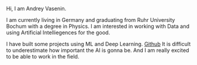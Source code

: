 Hi, I am Andrey Vasenin.

I am currently living in Germany and graduating from Ruhr University Bochum with a degree in Physics. 
I am interested in working with Data and using Artificial Intelliegences for the good. 

I have built some projects using ML and Deep Learning. [Github](https://github.com/andrey-09) It is difficult to underestimate how important the AI is gonna be. 
And I am really excited to be able to work in the field.
